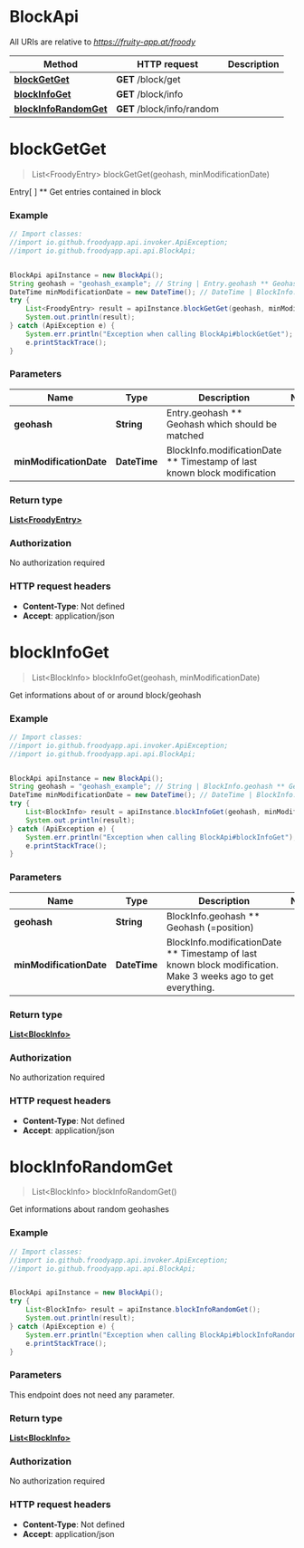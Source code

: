 # BlockApi

All URIs are relative to *https://fruity-app.at/froody*

Method | HTTP request | Description
------------- | ------------- | -------------
[**blockGetGet**](BlockApi.md#blockGetGet) | **GET** /block/get | 
[**blockInfoGet**](BlockApi.md#blockInfoGet) | **GET** /block/info | 
[**blockInfoRandomGet**](BlockApi.md#blockInfoRandomGet) | **GET** /block/info/random | 


<a name="blockGetGet"></a>
# **blockGetGet**
> List&lt;FroodyEntry&gt; blockGetGet(geohash, minModificationDate)



Entry[ ] ** Get entries contained in block

### Example
```java
// Import classes:
//import io.github.froodyapp.api.invoker.ApiException;
//import io.github.froodyapp.api.api.BlockApi;


BlockApi apiInstance = new BlockApi();
String geohash = "geohash_example"; // String | Entry.geohash ** Geohash which should be matched
DateTime minModificationDate = new DateTime(); // DateTime | BlockInfo.modificationDate ** Timestamp of last known block modification
try {
    List<FroodyEntry> result = apiInstance.blockGetGet(geohash, minModificationDate);
    System.out.println(result);
} catch (ApiException e) {
    System.err.println("Exception when calling BlockApi#blockGetGet");
    e.printStackTrace();
}
```

### Parameters

Name | Type | Description  | Notes
------------- | ------------- | ------------- | -------------
 **geohash** | **String**| Entry.geohash ** Geohash which should be matched |
 **minModificationDate** | **DateTime**| BlockInfo.modificationDate ** Timestamp of last known block modification |

### Return type

[**List&lt;FroodyEntry&gt;**](FroodyEntry.md)

### Authorization

No authorization required

### HTTP request headers

 - **Content-Type**: Not defined
 - **Accept**: application/json

<a name="blockInfoGet"></a>
# **blockInfoGet**
> List&lt;BlockInfo&gt; blockInfoGet(geohash, minModificationDate)



Get informations about of or around block/geohash

### Example
```java
// Import classes:
//import io.github.froodyapp.api.invoker.ApiException;
//import io.github.froodyapp.api.api.BlockApi;


BlockApi apiInstance = new BlockApi();
String geohash = "geohash_example"; // String | BlockInfo.geohash ** Geohash (=position) 
DateTime minModificationDate = new DateTime(); // DateTime | BlockInfo.modificationDate ** Timestamp of last known block modification. Make 3 weeks ago to get everything.
try {
    List<BlockInfo> result = apiInstance.blockInfoGet(geohash, minModificationDate);
    System.out.println(result);
} catch (ApiException e) {
    System.err.println("Exception when calling BlockApi#blockInfoGet");
    e.printStackTrace();
}
```

### Parameters

Name | Type | Description  | Notes
------------- | ------------- | ------------- | -------------
 **geohash** | **String**| BlockInfo.geohash ** Geohash (&#x3D;position)  |
 **minModificationDate** | **DateTime**| BlockInfo.modificationDate ** Timestamp of last known block modification. Make 3 weeks ago to get everything. |

### Return type

[**List&lt;BlockInfo&gt;**](BlockInfo.md)

### Authorization

No authorization required

### HTTP request headers

 - **Content-Type**: Not defined
 - **Accept**: application/json

<a name="blockInfoRandomGet"></a>
# **blockInfoRandomGet**
> List&lt;BlockInfo&gt; blockInfoRandomGet()



Get informations about random geohashes

### Example
```java
// Import classes:
//import io.github.froodyapp.api.invoker.ApiException;
//import io.github.froodyapp.api.api.BlockApi;


BlockApi apiInstance = new BlockApi();
try {
    List<BlockInfo> result = apiInstance.blockInfoRandomGet();
    System.out.println(result);
} catch (ApiException e) {
    System.err.println("Exception when calling BlockApi#blockInfoRandomGet");
    e.printStackTrace();
}
```

### Parameters
This endpoint does not need any parameter.

### Return type

[**List&lt;BlockInfo&gt;**](BlockInfo.md)

### Authorization

No authorization required

### HTTP request headers

 - **Content-Type**: Not defined
 - **Accept**: application/json

